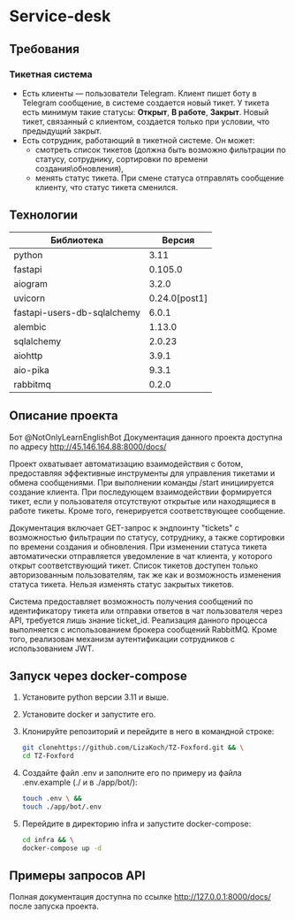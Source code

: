 # **Service-desk**

## **Требования**

### **Тикетная система**
- Есть клиенты — пользователи Telegram. Клиент пишет боту в Telegram сообщение, в системе создается новый тикет. У тикета есть минимум такие статусы: **Открыт**, **В работе**, **Закрыт**. Новый тикет, связанный с клиентом, создается только при условии, что предыдущий закрыт.
- Есть сотрудник, работающий в тикетной системе. Он может:
    - смотреть список тикетов (должна быть возможно фильтрации по статусу, сотруднику, сортировки по времени создания\обновления),
    - менять статус тикета. При смене статуса отправлять сообщение клиенту, что статус тикета сменился.

## **Технологии**

| Библиотека                  | Версия        |
|-----------------------------|---------------|
| python                      | 3.11          |
| fastapi                     | 0.105.0       |
| aiogram                     | 3.2.0         |
| uvicorn                     | 0.24.0[post1] |
| fastapi-users-db-sqlalchemy | 6.0.1         |
| alembic                     | 1.13.0        |
| sqlalchemy                  | 2.0.23        |
| aiohttp                     | 3.9.1         |
| aio-pika                    | 9.3.1         |
| rabbitmq                    | 0.2.0         |


## **Описание проекта**

Бот @NotOnlyLearnEnglishBot
Документация данного проекта доступна по адресу http://45.146.164.88:8000/docs/

Проект охватывает автоматизацию взаимодействия с ботом,
предоставляя эффективные инструменты для управления тикетами и обмена сообщениями.
При выполнении команды /start инициируется создание клиента.
При последующем взаимодействии формируется тикет, если у пользователя отсутствуют
открытые или находящиеся в работе тикеты. Кроме того, генерируется соответствующее сообщение.

Документация включает GET-запрос к эндпоинту "tickets" с возможностью фильтрации по статусу,
сотруднику, а также сортировки по времени создания и обновления. При изменении статуса тикета
автоматически отправляется уведомление в чат клиента, у которого открыт соответствующий тикет.
Список тикетов доступен только авторизованным пользователям, так же как и возможность изменения статуса тикета.
Нельзя изменять статус закрытых тикетов.

Система предоставляет возможность получения сообщений по идентификатору
тикета или отправки ответов в чат пользователя через API, требуется лишь знание ticket_id.
Реализация данного процесса выполняется с использованием брокера сообщений RabbitMQ.
Кроме того, реализован механизм аутентификации сотрудников с использованием JWT.


## Запуск через docker-compose

1. Установите python версии 3.11 и выше.
1. Установите docker и запустите его.
1. Клонируйте репозиторий и перейдите в него в командной строке:

    ```bash
    git clonehttps://github.com/LizaKoch/TZ-Foxford.git && \
    cd TZ-Foxford
    ```
   
1. Создайте файл .env и заполните его по примеру из файла .env.example (./ и в ./app/bot/):

   ```bash
   touch .env \ &&
   touch ./app/bot/.env
   ```

1. Перейдите в директорию infra и запустите docker-compose:

    ```bash
    cd infra && \
    docker-compose up -d
    ```

## **Примеры запросов API**

Полная документация доступна по ссылке <http://127.0.0.1:8000/docs/> после запуска проекта.
